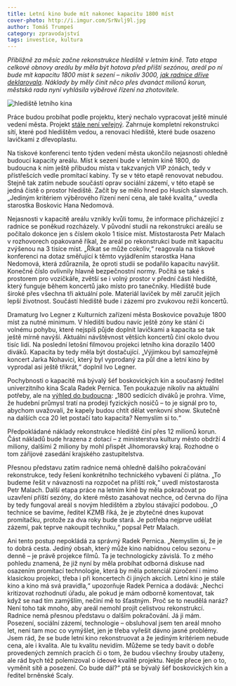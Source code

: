 ```yaml
---
title: Letní kino bude mít nakonec kapacitu 1800 míst
cover-photo: http://i.imgur.com/SrNvlj9l.jpg
author: Tomáš Trumpeš
category: zpravodajství
tags: investice, kultura
---
```


*Přibližně za měsíc začne rekonstrukce hlediště v letním kině. Tato etapa celkové obnovy areálu by měla být hotova před příští sezónou, areál po ní bude mít kapacitu 1800 míst k sezení – nikoliv 3000, [jak radnice dříve deklarovala](http://blanensky.denik.cz/zpravy_region/oprava-letniho-kina-v-boskovicich-nove-hlediste-pojme-tri-tisice-divaku-20160706.html). Náklady by měly činit něco přes dvanáct milionů korun, městská rada nyní vyhlásila výběrové řízení na zhotovitele.*

<img src="http://i.imgur.com/SrNvlj9.jpg" alt="hlediště letního kina" class="img-responsive img-popup" data-author="Tomáš Trumpeš">

Práce budou probíhat podle projektu, který nechalo vypracovat ještě minulé vedení města. Projekt [stále není veřejný](http://www.infoprovsechny.cz/request/projekt_na_rekonstrukci_letniho). Zahrnuje kompletní rekonstrukci sítí, které pod hledištěm vedou, a renovaci hlediště, které bude osazeno lavičkami z dřevoplastu.

Na tiskové konferenci tento týden vedení města ukončilo nejasnosti ohledně budoucí kapacity areálu. Míst k sezení bude v letním kině 1800, do budoucna k nim ještě přibudou místa v takzvaných VIP zónách, tedy v přístřešcích vedle promítací kabiny. Ty se v této etapě renovovat nebudou. Stejně tak zatím nebude součástí oprav sociální zázemí, v této etapě se jedná čistě o prostor hlediště. Začít by se mělo hned po Husích slavnostech. „Jediným kritériem výběrového řízení není cena, ale také kvalita,“ uvedla starostka Boskovic Hana Nedomová.

Nejasnosti v kapacitě areálu vznikly kvůli tomu, že informace přicházející z radnice se poněkud rozcházely. V původní studii na rekonstrukci areálu se počítalo dokonce jen s číslem okolo 1 tisíce míst. Místostarosta Petr Malach v rozhovorech opakovaně říkal, že areál po rekonstrukci bude mít kapacitu zvýšenou na 3 tisíce míst. „Říkat se může cokoliv,“ reagovala na tiskové konferenci na dotaz směřující k těmto vyjádřením starostka Hana Nedomová, která zdůraznila, že oproti studii se podařilo kapacitu navýšit. Konečné číslo ovlivnily hlavně bezpečnostní normy. Počítá se také s prostorem pro vozíčkáře, zvětší se i volný prostor v přední části hlediště, který funguje během koncertů jako místo pro tanečníky. Hlediště bude široké přes všechna tři aktuální pole. Materiál laviček by měl zaručit jejich lepší životnost. Součástí hlediště bude i zázemí pro zvukovou režii koncertů.

Dramaturg Ivo Legner z Kulturních zařízení města Boskovice považuje 1800 míst za nutné minimum. V hledišti budou navíc ještě zóny ke stání či volnému pohybu, které nejspíš půjde doplnit lavičkami a kapacita se tak ještě mírně navýší. Aktuální návštěvnost větších koncertů činí okolo dvou tisíc lidí. Na poslední letošní filmovou projekci letního kina dorazilo 1400 diváků. Kapacita by tedy měla být dostačující. „Výjimkou byl samozřejmě koncert Jarka Nohavici, který byl vyprodaný za půl dne a letní kino by vyprodal asi ještě třikrát,“ doplnil Ivo Legner.

Pochybnosti o kapacitě má bývalý šéf boskovických kin a současný ředitel univerzitního kina Scala Radek Pernica. Ten poukazuje nikoliv na aktuální potřeby, ale na [výhled do budoucna](http://ohlasy.info/clanky/2016/08/jen-letni-kino.html): „1800 sedících diváků je prohra. Víme, že hudební průmysl tratí na prodeji fyzických nosičů – to je signál pro to, abychom uvažovali, že kapely budou chtít dělat venkovní show. Skutečně na dalších cca 20 let postačí tato kapacita? Nemyslím si to.“

Předpokládané náklady rekonstrukce hlediště činí přes 12 milionů korun. Část nákladů bude hrazena z dotací – z ministerstva kultury město obdrží 4 miliony, dalšími 2 miliony by mohl přispět Jihomoravský kraj. Rozhodne o tom zářijové zasedání krajského zastupitelstva.

Přesnou představu zatím radnice nemá ohledně dalšího pokračování rekonstrukce, tedy řešení konkrétního technického vybavení či plátna. „To budeme řešit v návaznosti na rozpočet na příští rok,“ uvedl místostarosta Petr Malach. Další etapa práce na letním kině by měla pokračovat po uzavření příští sezóny, do které město zasahovat nechce, od června do října by tedy fungoval areál s novým hledištěm a zbylou stávající podobou. „O technice se bavíme, ředitel KZMB říká, že je zbytečné dnes kupovat promítačku, protože za dva roky bude stará. Je potřeba nejprve udělat zázemí, pak teprve nakoupit techniku,“ popsal Petr Malach.

Ani tento postup nepokládá za správný Radek Pernica. „Nemyslím si, že je to dobrá cesta. Jediný obsah, který může kino nabídnou celou sezonu – denně – je právě projekce filmů. Ta je technologicky závislá. To z mého pohledu znamená, že již nyní by měla probíhat odborná diskuse nad osazením promítací technologie, která by měla potenciál zúročení i mimo klasickou projekci, třeba i při koncertech či jiných akcích. Letní kino je stále kino a kino má svá pravidla,“ upozorňuje Radek Pernica a dodává: „Nechci kritizovat rozhodnutí úřadu, ale pokud je mám odborně komentovat, tak když se nad tím zamýšlím, nečiní mě to šťastným. Proč se to neudělá naráz? Není toho tak mnoho, aby areál nemohl projít celistvou rekonstrukcí. Radnice nemá přesnou představu o dalším pokračování. Já ji mám. Posezení, sociální zázemí, technologie – obsluhoval jsem ten areál mnoho let, není tam moc co vymýšlet, jen je třeba vyřešit dávno jasné problémy. Jsem rád, že se bude letní kino rekonstruovat a že jediným kritériem nebude cena, ale i kvalita. Ale tu kvalitu nevidím. Můžeme se tedy bavit o dobře provedených zemních pracích či o tom, že budou všechny šrouby utaženy, ale rád bych též polemizoval o ideové kvalitě projektu. Nejde přece jen o to, vyměnit sítě a posezení. Co bude dál?“ ptá se bývalý šéf boskovických kin a ředitel brněnské Scaly.
